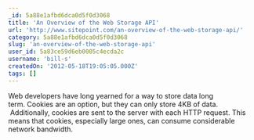 ```yaml
---
_id: 5a88e1afbd6dca0d5f0d3068
title: 'An Overview of the Web Storage API'
url: 'http://www.sitepoint.com/an-overview-of-the-web-storage-api/'
category: 5a88e1afbd6dca0d5f0d3068
slug: 'an-overview-of-the-web-storage-api'
user_id: 5a83ce59d6eb0005c4ecda2c
username: 'bill-s'
createdOn: '2012-05-18T19:05:05.000Z'
tags: []
---
```


Web developers have long yearned for a way to store data long term. Cookies are an option, but they can only store 4KB of data.  Additionally, cookies are sent to the server with each HTTP request. This means that cookies, especially large ones, can consume considerable network bandwidth.
